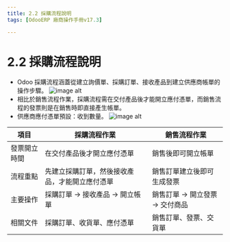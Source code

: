 ```yaml
---
title: 2.2 採購流程說明
tags: [OdooERP 廠商操作手冊v17.3]

---
```


# 2.2 採購流程說明
* Odoo 採購流程涵蓋從建立詢價單、採購訂單、接收產品到建立供應商帳單的操作步驟。
![image alt](https://i.imgur.com/K6qslx3.png)
* 相比於銷售流程作業，採購流程需在交付產品後才能開立應付憑單，而銷售流程的發票則是在銷售時即直接產生帳單。
* 供應商應付憑單預設：收到數量。
![image alt](https://i.imgur.com/UiSvxk0.png)

| 項目 | 採購流程作業 | 銷售流程作業 |
| -------- | -------- | -------- |
| 發票開立時間 | 在交付產品後才開立應付憑單 | 銷售後即可開立帳單 |
| 流程重點 | 先建立採購訂單，然後接收產品，才能開立應付憑單 | 銷售訂單建立後即可生成發票 |
| 主要操作 | 採購訂單 → 接收產品 → 開立帳單 | 銷售訂單 → 開立發票 → 交付商品 |
| 相關文件 | 採購訂單、收貨單、應付憑單 | 銷售訂單、發票、交貨單 |
